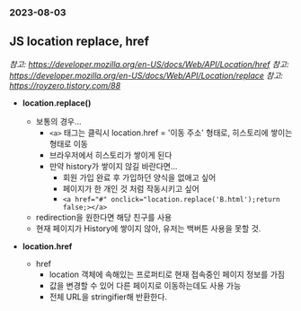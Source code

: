 ### 2023-08-03

## JS location replace, href
*참고: https://developer.mozilla.org/en-US/docs/Web/API/Location/href*
*참고: https://developer.mozilla.org/en-US/docs/Web/API/Location/replace*
*참고: https://royzero.tistory.com/88*
- **location.replace()**
  - 보통의 경우...
    - `<a>` 태그는 클릭시 location.href = '이동 주소' 형태로, 히스토리에 쌓이는 형태로 이동
    - 브라우저에서 히스토리가 쌓이게 된다
    - 만약 history가 쌓이지 않길 바란다면...
      - 회원 가입 완료 후 가입하던 양식을 없애고 싶어
      - 페이지가 한 개인 것 처럼 작동시키고 싶어
      - `<a href="#" onclick="location.replace('B.html');return false;></a>`
  - redirection을 원한다면 해당 친구를 사용
  - 현재 페이지가 History에 쌓이지 않아, 유저는 백버튼 사용을 못할 것. 

- **location.href**
  - href
    - location 객체에 속해있는 프로퍼티로 현재 접속중인 페이지 정보를 가짐
    - 값을 변경할 수 있어 다른 페이지로 이동하는데도 사용 가능
    - 전체 URL을 stringifier해 반환한다. 
